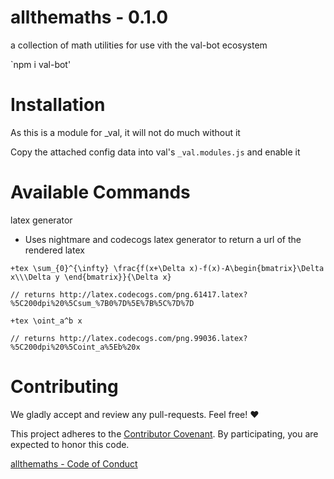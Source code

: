 allthemaths - 0.1.0
====================

a collection of math utilities for use vith the val-bot ecosystem

`npm i val-bot'


Installation
============

As this is a module for _val, it will not do much without it

Copy the attached config data into val's `_val.modules.js` and enable it


Available Commands
==================

latex generator

+ Uses nightmare and codecogs latex generator to return a url of the rendered
latex

```
+tex \sum_{0}^{\infty} \frac{f(x+\Delta x)-f(x)-A\begin{bmatrix}\Delta x\\\Delta y \end{bmatrix}}{\Delta x}

// returns http://latex.codecogs.com/png.61417.latex?%5C200dpi%20%5Csum_%7B0%7D%5E%7B%5C%7D%7D

+tex \oint_a^b x

// returns http://latex.codecogs.com/png.99036.latex?%5C200dpi%20%5Coint_a%5Eb%20x

```


Contributing
============

We gladly accept and review any pull-requests. Feel free! :heart:


This project adheres to the [Contributor Covenant](http://contributor-covenant.org/). By participating, you are expected to honor this code.

[allthemaths - Code of Conduct](./CODE_OF_CONDUCT.md)

